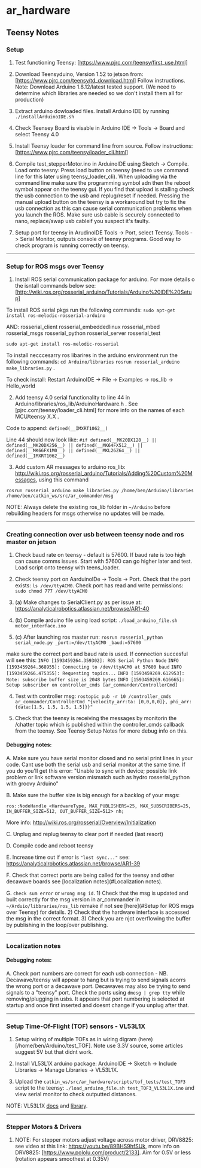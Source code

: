 # ar_hardware

## Teensy Notes

### Setup

1. Test functioning Teensy: [https://www.pjrc.com/teensy/first_use.html]

2. Download Teensyduino, Version 1.52 to jetson from: [https://www.pjrc.com/teensy/td_download.html]
Follow instructions. Note: Download Arduino 1.8.12/latest tested support. (We need to determine which libraries are needed so we don't install them all for production)

3. Extract arduino dowloaded files. Install Arduino IDE by running `./installArduinoIDE.sh`

4. Check Teensey Board is visable in Arduino IDE -> Tools -> Board and select Teensy 4.0

5. Install Teensy loader for command line from source. Follow instructions: [https://www.pjrc.com/teensy/loader_cli.html]

6. Compile test_stepperMotor.ino in ArduinoIDE using Sketch -> Compile. Load onto teesny: Press load button on teensy (need to use command line for this later using teensy_loader_cli). When uploading via the command line make sure the programming symbol adn then the reboot symbol appear on the teensy gui. If you find that upload is stalling check the usb connection to the usb and replug/reset if needed. Pressing the manual upload button on the teensy is a workaround but try to fix the usb connection as this can cause serial communication problems when you launch the ROS. Make sure usb cable is securely connected to nano, replace/swap usb cableif you suspect it's faulty.

7. Setup port for teensy in ArudinoIDE Tools -> Port, select Teensy. Tools -> Serial Monitor, outputs console of teensy programs. Good way to check program is running correctly on teensy.


-----------------------------------------------------------------------------------------------------

### Setup for ROS msgs over Teensy

1. Install ROS serial communication package for arduino. For more details o the isntall commands below see: [http://wiki.ros.org/rosserial_arduino/Tutorials/Arduino%20IDE%20Setup]

To install ROS serial pkgs run the following commands:
`sudo apt-get install ros-melodic-rosserial-arduino `

AND:
rosserial_client
rosserial_embeddedlinux
rosserial_mbed
rosserial_msgs
rosserial_python
rosserial_server
rosserial_test

`sudo apt-get install ros-melodic-rosserial`

To install necccesarry ros libarires in the arduino environment run the following commands:
`cd Arduino/libraries`
`rosrun rosserial_arduino make_libraries.py` .

To check install:
Restart ArduinoIDE -> File -> Examples -> ros_lib -> Hello_world

2. Add teensy 4.0 serial functionality to line 44 in Arduino/libraries/ros_lib/ArduinoHardware.h . See [pjrc.com/teensy/loader_cli.html] for more info on the names of each MCU/teensy X.X .

Code to append: `defined(__IMXRT1062__)`

Line 44 should now look like:
`#if defined(__MK20DX128__) || defined(__MK20DX256__) || defined(__MK64FX512__) || defined(__MK66FX1M0__) || defined(__MKL26Z64__) || defined(__IMXRT1062__)`

3. Add custom AR messages to arduino ros_lib: http://wiki.ros.org/rosserial_arduino/Tutorials/Adding%20Custom%20Messages, using this command

`rosrun rosserial_arduino make_libraries.py /home/ben/Arduino/libraries /home/ben/catkin_ws/src/ar_commander/msg`

NOTE: Always delete the existing ros_lib folder in `~/Arduino` before rebuilding headers for msgs otherwise no updates will be made.


------------------------------------------------------------------------------------------------

### Creating connection over usb between teensy node and ros master on jetson

1. Check baud rate on teensy - default is 57600. If baud rate is too high can cause comms issues. Start with 57600 can go higher later and test. Load script onto teensy with teens_loader.

2. Check teensy port on AarduinoIDe -> Tools -> Port. Check that the port exists: `ls /dev/ttyACM0`. Check port has read and write permissions: `sudo chmod 777 /dev/ttyACM0`

3. (a) Make changes to SerialClient.py as per issue at: https://analyticalrobotics.atlassian.net/browse/AR1-40

3. (b) Compile arduino file using load script: `./load_arduino_file.sh motor_interface.ino`

3. (c) After launching ros master run: `rosrun rosserial_python serial_node.py _port:=/dev/ttyACM0 _baud:=57600`

make sure the correct port and baud rate is used. If connection succesful will see this:
`INFO [1593459264.359302]: ROS Serial Python Node`
`INFO [1593459264.368955]: Connecting to /dev/ttyACM0 at 57600 baud`
`INFO [1593459266.475355]: Requesting topics...`
`INFO [1593459269.612953]: Note: subscribe buffer size is 2048 bytes`
`INFO [1593459269.616665]: Setup subscriber on controller_cmds [ar_commander/ControllerCmd]`


4. Test with controller msg: `rostopic pub -r 10 /controller_cmds ar_commander/ControllerCmd "{velocity_arr:ta: [0,0,0,0]}, phi_arr: {data:[1.5, 1.5, 1.5, 1.5]}}"`


5. Check that the teensy is receiving the messages by monitorin the /chatter topic which is published within the controller_cmds callback from the teensy. See Teensy Setup Notes for more debug info on this.

#### Debugging notes:

A. Make sure you have serial monitor closed and no serial print lines in your code. Cant use both the serial usb and serial monitor at the same time. If you do you'll get this error: "Unable to sync with device; possible link problem or link software version mismatch such as hydro rosserial_python with groovy Arduino"

B. Make sure the buffer size is big enough for a backlog of your msgs:

`ros::NodeHandle_<HardwareType, MAX_PUBLISHERS=25, MAX_SUBSCRIBERS=25, IN_BUFFER_SIZE=512, OUT_BUFFER_SIZE=512> nh;`

More info: http://wiki.ros.org/rosserial/Overview/Initialization

C. Unplug and replug teensy to clear port if needed (last resort)

D. Compile code and reboot teensy

E. Increase time out if error is  `"lost sync..."` see: https://analyticalrobotics.atlassian.net/browse/AR1-39

F. Check that correct ports are being called for the teensy and other decawave boards see [localization notes](#Localization notes).

G. `check sum error` or `wrong msg id`. 1) Check that the msg is updated and built correctly for the msg version in ar_commander in `~/Arduio/libbraries/ros_lib` remake if not see [here](#Setup for ROS msgs over Teensy) for details. 2) Check that the hardware interface is accessed the msg in the correct format. 3) Check you are  njot overflowing the buffer by publishing in the loop/over publishing.


---------------------------------------------------------------------------------------------------

### Localization notes

#### Debugging notes:

A. Check port numbers are correct for each usb connection - NB. Decawave/teensy will appear to hang but is trying to send signals acorrs the wrong port or a decawave port. Decawaves may also be trying to send signals to a "teensy" port. Check the ports using `dmesg | grep tty` while removing/plugging in usbs. It appears that port numbering is selected at startup and once first inserted and doesnt change if you unplug after that.



---------------------------------------------------------------------------------------------------

### Setup Time-Of-Flight (TOF) sensors - VL53L1X

1. Setup wiring of multiple TOFs as in wiring digram (here)[/home/ben/Arduino/test_TOF]. Note use 3.3V source, some articles suggest 5V but that didnt work.

2. Install VL53L1X arduino package: ArduinoIDE -> Sketch -> Include Libraries -> Manage Libraries -> VL53L1X.

3. Upload the `catkin_ws/src/ar_hardware/scripts/tof_tests/test_TOF3` script to the teensy: `./load_arduino_file.sh test_TOF3_VL53L1X.ino` and view serial monitor to check outputted distances.

NOTE: VL53L1X [docs](https://github.com/pololu/vl53l1x-arduino) and [library](https://www.pololu.com/product/3415).

---------------------------------------------------------------------------------------------------

### Stepper Motors & Drivers

1. NOTE: For stepper motors adjust voltage across motor driver, DRV8825: see video at this link: https://youtu.be/89BHS9hfSUk, more info on DRV8825: [https://www.pololu.com/product/2133]. Aim for 0.5V or less (rotation appears smoothest at 0.35V)

